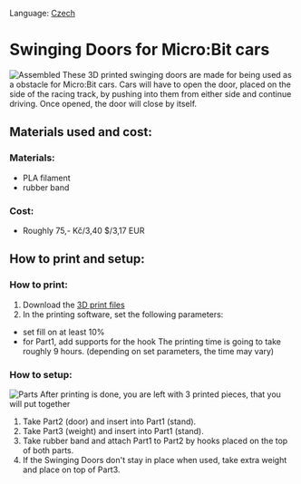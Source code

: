 Language: [Czech](README.cs.md)
# Swinging Doors for Micro:Bit cars
![Assembled](https://github.com/pslib-cz/2022-p2a-mme-pppp-JakesJakub/assets/91247920/fc922db6-7eba-4ff1-8247-1ff9e4af290b)
  These 3D printed swinging doors are made for being used as a obstacle for Micro:Bit cars. Cars will have to open the door, placed on the side of the racing track, by pushing into them from either side and continue driving. Once opened, the door will close by itself.

## Materials used and cost:
### Materials:
- PLA filament
- rubber band

### Cost:
- Roughly 75,- Kč/3,40 $/3,17 EUR

## How to print and setup:

### How to print:
1. Download the [3D print files](FilesFor3DPrint)
2. In the printing software, set the following parameters:
- set fill on at least 10%
- for Part1, add supports for the hook
The printing time is going to take roughly 9 hours. (depending on set parameters, the time may vary)

### How to setup:
![Parts](https://github.com/pslib-cz/2022-p2a-mme-pppp-JakesJakub/assets/91247920/d79ebb7e-6162-4fbe-b9dc-5e71a808c012)
After printing is done, you are left with 3 printed pieces, that you will put together
1. Take Part2 (door) and insert into Part1 (stand).
2. Take Part3 (weight) and insert into Part1 (stand).
3. Take rubber band and attach Part1 to Part2 by hooks placed on the top of both parts.
4. If the Swinging Doors don't stay in place when used, take extra weight and place on top of Part3.

